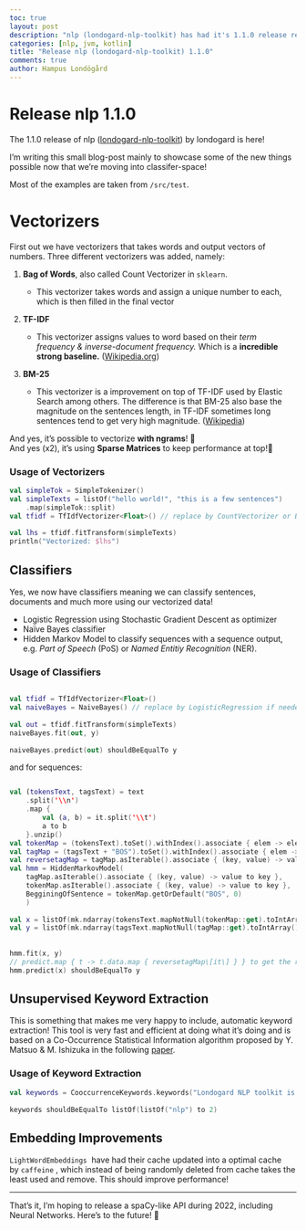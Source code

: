 ```yaml
---
toc: true
layout: post
description: "nlp (londogard-nlp-toolkit) has had it's 1.1.0 release recently with a lot of new functionality and multiple improvements to efficiency, dive in to understand more!"
categories: [nlp, jvm, kotlin]
title: "Release nlp (londogard-nlp-toolkit) 1.1.0"
comments: true
author: Hampus Londögård
---
```


# Release nlp 1.1.0

The 1.1.0 release of nlp ([londogard-nlp-toolkit](https://github.com/londogard/londogard-nlp-toolkit)) by londogard is here!
  

I’m writing this small blog-post mainly to showcase some of the new things possible now that we’re moving into classifer-space!  

Most of the examples are taken from `/src/test`.

# Vectorizers

First out we have vectorizers that takes words and output vectors of numbers. Three different vectorizers was added, namely:

1.  **Bag of Words**, also called Count Vectorizer in `sklearn`.

    *   This vectorizer takes words and assign a unique number to each, which is then filled in the final vector

3.  **TF-IDF**
    *   This vectorizer assigns values to word based on their _term frequency & inverse-document frequency._ Which is a **incredible strong baseline.** ([Wikipedia.org](https://en.wikipedia.org/wiki/Tf%E2%80%93idf))

5.  **BM-25**
    *   This vectorizer is a improvement on top of TF-IDF used by Elastic Search among others. The difference is that BM-25 also base the magnitude on the sentences length, in TF-IDF sometimes long sentences tend to get very high magnitude. ([Wikipedia](https://en.wikipedia.org/wiki/Okapi_BM25))

And yes, it’s possible to vectorize **with ngrams**! 🥳  
And yes (x2), it’s using **Sparse Matrices** to keep performance at top!🤩

### Usage of Vectorizers

```kotlin
val simpleTok = SimpleTokenizer()  
val simpleTexts = listOf("hello world!", "this is a few sentences")  
    .map(simpleTok::split)  
val tfidf = TfIdfVectorizer<Float>() // replace by CountVectorizer or Bm25Vectorizer  
  
val lhs = tfidf.fitTransform(simpleTexts)  
println("Vectorized: $lhs")
```
  

## Classifiers

Yes, we now have classifiers meaning we can classify sentences, documents and much more using our vectorized data!

*   Logistic Regression using Stochastic Gradient Descent as optimizer
*   Naïve Bayes classifier
*   Hidden Markov Model to classify sequences with a sequence output, e.g. _Part of Speech_ (PoS) or _Named Entitiy Recognition_ (NER).

### Usage of Classifiers

```kotlin

val tfidf = TfIdfVectorizer<Float>()  
val naiveBayes = NaiveBayes() // replace by LogisticRegression if needed  
  
val out = tfidf.fitTransform(simpleTexts)  
naiveBayes.fit(out, y)  
  
naiveBayes.predict(out) shouldBeEqualTo y
```

and for sequences:

```kotlin

val (tokensText, tagsText) = text  
    .split('\\n')  
    .map {  
        val (a, b) = it.split('\\t')  
        a to b  
    }.unzip()  
val tokenMap = (tokensText).toSet().withIndex().associate { elem -> elem.value to elem.index }  
val tagMap = (tagsText + "BOS").toSet().withIndex().associate { elem -> elem.value to elem.index }  
val reversetagMap = tagMap.asIterable().associate { (key, value) -> value to key }  
val hmm = HiddenMarkovModel(  
    tagMap.asIterable().associate { (key, value) -> value to key },  
    tokenMap.asIterable().associate { (key, value) -> value to key },  
    BegginingOfSentence = tokenMap.getOrDefault("BOS", 0)  
    )  
  
val x = listOf(mk.ndarray(tokensText.mapNotNull(tokenMap::get).toIntArray()))  
val y = listOf(mk.ndarray(tagsText.mapNotNull(tagMap::get).toIntArray()))  
  
  
hmm.fit(x, y)  
// predict.map { t -> t.data.map { reversetagMap\[it\] } } to get the real labels!  
hmm.predict(x) shouldBeEqualTo y
```


## Unsupervised Keyword Extraction

This is something that makes me very happy to include, automatic keyword extraction! This tool is very fast and efficient at doing what it’s doing and is based on a Co-Occurrence Statistical Information algorithm proposed by Y. Matsuo & M. Ishizuka in the following [paper](https://www.researchgate.net/publication/2572200_Keyword_Extraction_from_a_Single_Document_using_Word_Co-occurrence_Statistical_Information).


### Usage of Keyword Extraction

```kotlin
val keywords = CooccurrenceKeywords.keywords("Londogard NLP toolkit is works on multiple languages.\\nAn amazing piece of NLP tech.\\nThis is how to fetch keywords! ")  
  
keywords shouldBeEqualTo listOf(listOf("nlp") to 2)
```
  

## Embedding Improvements

`LightWordEmbeddings`  have had their cache updated into a optimal cache by `caffeine` , which instead of being randomly deleted from cache takes the least used and remove. This should improve performance!

  
---


That’s it, I’m hoping to release a spaCy-like API during 2022, including Neural Networks. Here’s to the future! 🍾